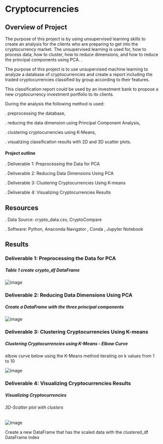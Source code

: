 # Cryptocurrencies

## Overview of Project

The purpose of this project is by using  unsupervised learning skills to create an analysis for the clients who are preparing to get into the cryptocurrency market. The unsupervised learning is used for, how to process data, how to cluster, how to reduce dimensions, and how to reduce the principal components using PCA. .

The purpose of this project is to use unsupervised machine learning to analyze a database of cryptocurrencies and create a report including the traded cryptocurrencies classified by group according to their features.

This classification report could be used by an investment bank to propose a new cryptocurrency investment portfolio to its clients.

During the analysis the following method is used:

  . preprocessing the database,
  
  . reducing the data dimension using Principal Component Analysis,
  
  . clustering cryptocurrencies using K-Means,
  
  . visualizing classification results with 2D and 3D scatter plots.
  
 #### Project outline
 
  . Deliverable 1: Preprocessing the Data for PCA
  
  . Deliverable 2: Reducing Data Dimensions Using PCA
  
  . Deliverable 3: Clustering Cryptocurrencies Using K-means
  
  . Deliverable 4: Visualizing Cryptocurrencies Results
  
## Resources
  
  . Data Source: crypto_data.csv, CryptoCompare

  . Software: Python, Anaconda Navigator , Conda , Jupyter Notebook 

## Results

### Deliverable 1: Preprocessing the Data for PCA

##### Table 1 create crypto_df DataFrame 
  
  ![image](https://user-images.githubusercontent.com/80365882/125846871-c5bf55bd-00c6-4927-8927-47e3e204b2ab.png)
  
### Deliverable 2: Reducing Data Dimensions Using PCA

 ##### Create a DataFrame with the three principal components

![image](https://user-images.githubusercontent.com/80365882/125849103-1d298042-1153-449d-8067-0515bce36c8d.png)

### Deliverable 3: Clustering Cryptocurrencies Using K-means

##### Clustering Cryptocurrencies using K-Means - Elbow Curve

elbow curve below using the K-Means method iterating on k values from 1 to 10

![image](https://user-images.githubusercontent.com/80365882/125848325-a415a5ee-7d84-4744-9650-38da2b1d6436.png)

### Deliverable 4: Visualizing Cryptocurrencies Results

##### Visualizing Cryptocurrencies

###### 3D-Scatter plot with clusters

![image](https://user-images.githubusercontent.com/80365882/125849757-783f2757-8b13-4197-9c16-73d57522583a.png)

Create a new DataFrame that has the scaled data with the clustered_df DataFrame index

